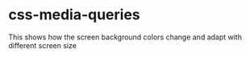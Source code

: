 # css-media-queries
This shows how the screen background colors change and adapt with different screen size
